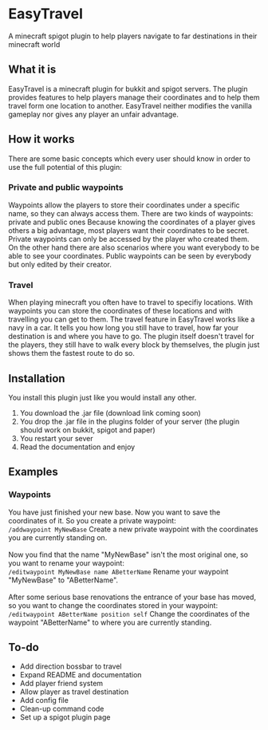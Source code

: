 # EasyTravel
A minecraft spigot plugin to help players navigate to far destinations in their minecraft world

## What it is
EasyTravel is a minecraft plugin for bukkit and spigot servers. The plugin provides features to help players manage their coordinates and to help them travel form one location to another. EasyTravel neither modifies the vanilla gameplay nor gives any player an unfair advantage.

## How it works
There are some basic concepts which every user should know in order to use the full potential of this plugin:
### Private and public waypoints
Waypoints allow the players to store their coordinates under a specific name, so they can always access them.
There are two kinds of waypoints: private and public ones
Because knowing the coordinates of a player gives others a big advantage, most players want their coordinates to be secret. Private waypoints can only be accessed by the player who created them. On the other hand there are also scenarios where you want everybody to be able to see your coordinates. Public waypoints can be seen by everybody but only edited by their creator.
### Travel
When playing minecraft you often have to travel to specifiy locations. With waypoints you can store the coordinates of these locations and with travelling you can get to them. The travel feature in EasyTravel works like a navy in a car. It tells you how long you still have to travel, how far your destination is and where you have to go. The plugin itself doesn't travel for the players, they still have to walk every block by themselves, the plugin just shows them the fastest route to do so.

## Installation
You install this plugin just like you would install any other.
1. You download the .jar file (download link coming soon)
2. You drop the .jar file in the plugins folder of your server (the plugin should work on bukkit, spigot and paper)
3. You restart your sever
4. Read the documentation and enjoy

## Examples
### Waypoints
You have just finished your new base. Now you want to save the coordinates of it. So you create a private waypoint: <br>
`/addwaypoint MyNewBase`
Create a new private waypoint with the coordinates you are currently standing on. <br>
<br>
Now you find that the name "MyNewBase" isn't the most original one, so you want to rename your waypoint: <br>
`/editwaypoint MyNewBase name ABetterName`
Rename your waypoint "MyNewBase" to "ABetterName". <br>
<br>
After some serious base renovations the entrance of your base has moved, so you want to change the coordinates stored in your waypoint: <br>
`/editwaypoint ABetterName position self`
Change the coordinates of the waypoint "ABetterName" to where you are currently standing.

## To-do
- Add direction bossbar to travel
- Expand README and documentation
- Add player friend system
- Allow player as travel destination
- Add config file
- Clean-up command code
- Set up a spigot plugin page
